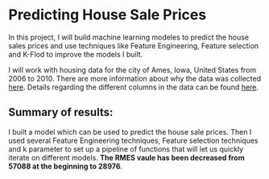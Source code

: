 # Predicting House Sale Prices

In this project, I will build machine learning modeles to predict the house sales prices and use techniques like Feature Engineering, Feature selection and K-Flod to improve the models I built.

I will work with housing data for the city of Ames, Iowa, United States from 2006 to 2010. There are more information about why the data was collected [here](https://www.tandfonline.com/doi/abs/10.1080/10691898.2011.11889627). Details regarding the different columns in the data can be found [here](https://s3.amazonaws.com/dq-content/307/data_description.txt).

## Summary of results:

I built a model which can be used to predict the house sale prices. Then I used several Feature Engineering techniques, Feature selection techniques and k parameter to set up a pipeline of functions that will let us quickly iterate on different models. __The RMES vaule has been decreased from 57088 at the beginning to 28976__.
